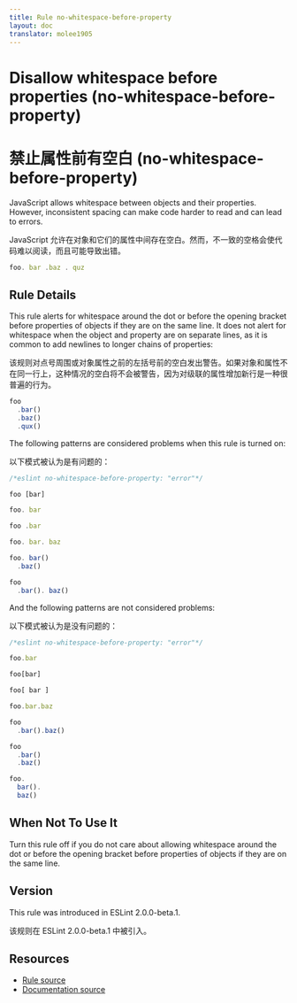 ```yaml
---
title: Rule no-whitespace-before-property
layout: doc
translator: molee1905
---
```

<!-- Note: No pull requests accepted for this file. See README.md in the root directory for details. -->

# Disallow whitespace before properties (no-whitespace-before-property)

# 禁止属性前有空白 (no-whitespace-before-property)

JavaScript allows whitespace between objects and their properties. However, inconsistent spacing can make code harder to read and can lead to errors.

JavaScript 允许在对象和它们的属性中间存在空白。然而，不一致的空格会使代码难以阅读，而且可能导致出错。

```js
foo. bar .baz . quz
```

## Rule Details

This rule alerts for whitespace around the dot or before the opening bracket before properties of objects if they are on the same line. It does not alert for whitespace when the object and property are on separate lines, as it is common to add newlines to longer chains of properties:

该规则对点号周围或对象属性之前的左括号前的空白发出警告。如果对象和属性不在同一行上，这种情况的空白将不会被警告，因为对级联的属性增加新行是一种很普遍的行为。

```js
foo
  .bar()
  .baz()
  .qux()
```

The following patterns are considered problems when this rule is turned on:

以下模式被认为是有问题的：

```js
/*eslint no-whitespace-before-property: "error"*/

foo [bar]

foo. bar

foo .bar

foo. bar. baz

foo. bar()
  .baz()

foo
  .bar(). baz()
```

And the following patterns are not considered problems:

以下模式被认为是没有问题的：

```js
/*eslint no-whitespace-before-property: "error"*/

foo.bar

foo[bar]

foo[ bar ]

foo.bar.baz

foo
  .bar().baz()

foo
  .bar()
  .baz()

foo.
  bar().
  baz()
```

## When Not To Use It

Turn this rule off if you do not care about allowing whitespace around the dot or before the opening bracket before properties of objects if they are on the same line.

## Version

This rule was introduced in ESLint 2.0.0-beta.1.

该规则在 ESLint 2.0.0-beta.1 中被引入。

## Resources

* [Rule source](https://github.com/eslint/eslint/tree/master/lib/rules/no-whitespace-before-property.js)
* [Documentation source](https://github.com/eslint/eslint/tree/master/docs/rules/no-whitespace-before-property.md)
